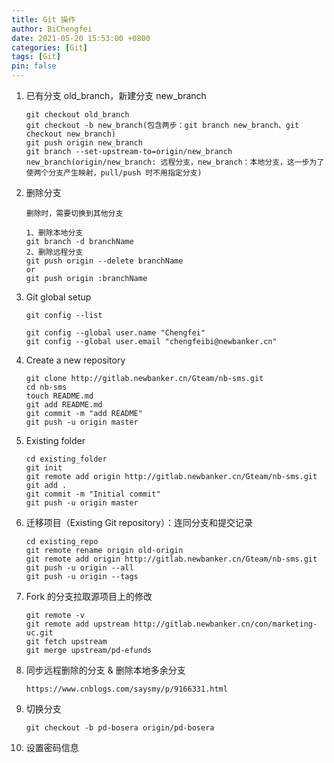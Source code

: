 ```yaml
---
title: Git 操作
author: BiChengfei
date: 2021-05-20 15:53:00 +0800
categories: [Git]
tags: [Git]
pin: false
---
```


1. 已有分支 old_branch，新建分支 new_branch
   
   ```
   git checkout old_branch
   git checkout -b new_branch(包含两步：git branch new_branch、git checkout new_branch)
   git push origin new_branch
   git branch --set-upstream-to=origin/new_branch new_branch(origin/new_branch: 远程分支，new_branch：本地分支，这一步为了使两个分支产生映射，pull/push 时不用指定分支)
   ```

2. 删除分支
   
   ```
   删除时，需要切换到其他分支
   
   1、删除本地分支
   git branch -d branchName
   2、删除远程分支
   git push origin --delete branchName
   or
   git push origin :branchName
   ```

3. Git global setup
   
   ```
   git config --list
   
   git config --global user.name "Chengfei"
   git config --global user.email "chengfeibi@newbanker.cn"
   ```

4. Create a new repository
   
   ```
   git clone http://gitlab.newbanker.cn/Gteam/nb-sms.git
   cd nb-sms
   touch README.md
   git add README.md
   git commit -m "add README"
   git push -u origin master
   ```

5. Existing folder
   
   ```
   cd existing_folder
   git init
   git remote add origin http://gitlab.newbanker.cn/Gteam/nb-sms.git
   git add .
   git commit -m "Initial commit"
   git push -u origin master
   ```

6. 迁移项目（Existing Git repository）：连同分支和提交记录
   
   ```
   cd existing_repo
   git remote rename origin old-origin
   git remote add origin http://gitlab.newbanker.cn/Gteam/nb-sms.git
   git push -u origin --all
   git push -u origin --tags
   ```

7. Fork 的分支拉取源项目上的修改
   
   ```
   git remote -v
   git remote add upstream http://gitlab.newbanker.cn/con/marketing-uc.git
   git fetch upstream
   git merge upstream/pd-efunds
   ```

8. 同步远程删除的分支 & 删除本地多余分支
   
   ```
   https://www.cnblogs.com/saysmy/p/9166331.html
   ```

9. 切换分支
   
   ```
   git checkout -b pd-bosera origin/pd-bosera
   ```

10. 设置密码信息

